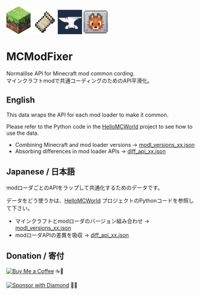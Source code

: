 [<img src="images/minecraft.svg" width="64" alt="Fabric icon">](https://www.minecraft.net/en-us/store/minecraft-deluxe-collection-pc) [<img src="images/fabric.png" width="64" alt="Fabric icon">](https://fabricmc.net/) [<img src="images/forge.jpeg" width="64" alt="Forge icon">](https://files.minecraftforge.net/net/minecraftforge/forge/) [<img src="images/neoforge.png" width="64" alt="NeoForge icon">](https://neoforged.net/)  

# MCModFixer

Normalilse API for Minecraft mod common cording.  
マインクラフトmodで共通コーディングのためのAPI平滑化。

## English

This data wraps the API for each mod loader to make it common.

Please refer to the Python code in the [HelloMCWorld](https://github.com/AZO234/HelloMCWorld) project to see how to use the data.

- Combining Minecraft and mod loader versions -> [modl_versions_xx.json](modl_versions_21.json)
- Absorbing differences in mod loader APIs -> [diff_api_xx.json](diff_api_21.json)

## Japanese / 日本語

modローダごとのAPIをラップして共通化するためのデータです。

データをどう使うかは、[HelloMCWorld](https://github.com/AZO234/HelloMCWorld) プロジェクトのPythonコードを参照して下さい。

- マインクラフトとmodローダのバージョン組み合わせ -> [modl_versions_xx.json](modl_versions_21.json)
- modローダAPIの差異を吸収 -> [diff_api_xx.json](diff_api_21.json)

## Donation / 寄付

[![Buy Me a Coffee](https://img.shields.io/badge/buy_me_an-emerald_coffee-3C9A3C?style=for-the-badge&logo=minecraft)](https://coff.ee/azo234) ☕💚

[![Sponsor with Diamond](https://img.shields.io/badge/please-diamond_sponsor_me-00ccff?style=for-the-badge&logo=minecraft)](https://github.com/sponsors/azo234) 💎✨
